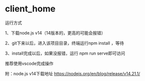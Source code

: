 # client_home

运行方式

1、下载node.js v14（14版本的，更高的可能会报错）

2、git下来以后，进入该项目目录，终端运行npm install ，等待

3、install完成以后，如果没报错，运行 npm run serve即可访问


推荐使用vscode完成操作

附：node.js v14下载地址
https://nodejs.org/en/blog/release/v14.21.1/
